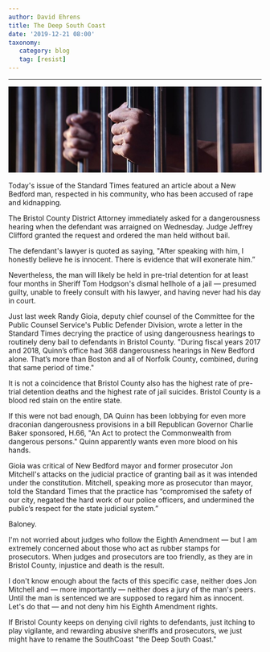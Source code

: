 ```yaml
---
author: David Ehrens
title: The Deep South Coast
date: '2019-12-21 08:00'
taxonomy:
   category: blog
   tag: [resist]
---
```

---

![](bars.jpg)

Today's issue of the Standard Times featured an article about a New Bedford man, respected in his community, who has been accused of rape and kidnapping.

The Bristol County District Attorney immediately asked for a dangerousness hearing when the defendant was arraigned on Wednesday. Judge Jeffrey Clifford granted the request and ordered the man held without bail.

The defendant's lawyer is quoted as saying, "After speaking with him, I honestly believe he is innocent. There is evidence that will exonerate him.”

Nevertheless, the man will likely be held in pre-trial detention for at least four months in Sheriff Tom Hodgson's dismal hellhole of a jail — presumed guilty, unable to freely consult with his lawyer, and having never had his day in court.

Just last week Randy Gioia, deputy chief counsel of the Committee for the Public Counsel Service's Public Defender Division, wrote a letter in the Standard Times decrying the practice of using dangerousness hearings to routinely deny bail to defendants in Bristol County. "During fiscal years 2017 and 2018, Quinn’s office had 368 dangerousness hearings in New Bedford alone. That’s more than Boston and all of Norfolk County, combined, during that same period of time." 

It is not a coincidence that Bristol County also has the highest rate of pre-trial detention deaths and the highest rate of jail suicides. Bristol County is a blood red stain on the entire state.

If this were not bad enough, DA Quinn has been lobbying for even more draconian dangerousness provisions in a bill Republican Governor Charlie Baker sponsored, H.66, "An Act to protect the Commonwealth from dangerous persons." Quinn apparently wants even more blood on his hands.

Gioia was critical of New Bedford mayor and former prosecutor Jon Mitchell's attacks on the judicial practice of granting bail as it was intended under the constitution. Mitchell, speaking more as prosecutor than mayor, told the Standard Times that the practice has “compromised the safety of our city, negated the hard work of our police officers, and undermined the public’s respect for the state judicial system.”

Baloney.

I'm not worried about judges who follow the Eighth Amendment — but I am extremely concerned about those who act as rubber stamps for prosecutors. When judges and prosecutors are too friendly, as they are in Bristol County, injustice and death is the result.

I don't know enough about the facts of this specific case, neither does Jon Mitchell and — more importantly — neither does a jury of the man's peers. Until the man is sentenced we are supposed to regard him as innocent. Let's do that — and not deny him his Eighth Amendment rights.

If Bristol County keeps on denying civil rights to defendants, just itching to play vigilante, and rewarding abusive sheriffs and prosecutors, we just might have to rename the SouthCoast "the Deep South Coast."
